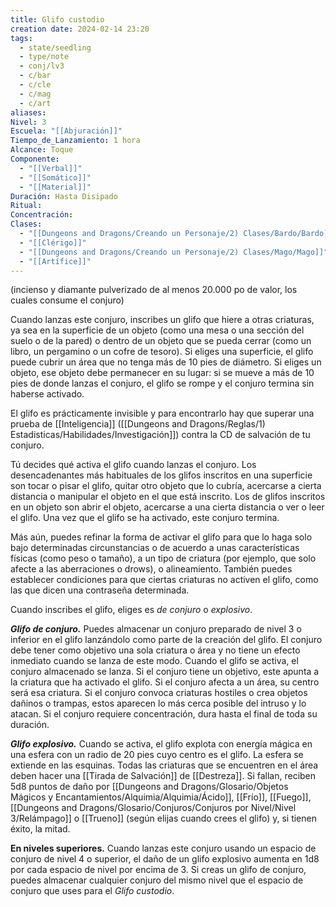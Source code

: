 ```yaml
---
title: Glifo custodio
creation date: 2024-02-14 23:20
tags:
  - state/seedling
  - type/note
  - conj/lv3
  - c/bar
  - c/cle
  - c/mag
  - c/art
aliases: 
Nivel: 3
Escuela: "[[Abjuración]]"
Tiempo_de_Lanzamiento: 1 hora
Alcance: Toque
Componente:
  - "[[Verbal]]"
  - "[[Somático]]"
  - "[[Material]]"
Duración: Hasta Disipado
Ritual: 
Concentración: 
Clases:
  - "[[Dungeons and Dragons/Creando un Personaje/2) Clases/Bardo/Bardo]]"
  - "[[Clérigo]]"
  - "[[Dungeons and Dragons/Creando un Personaje/2) Clases/Mago/Mago]]"
  - "[[Artífice]]"
---
```

(incienso y diamante pulverizado de al menos 20.000 po de valor, los cuales consume el conjuro)

Cuando lanzas este conjuro, inscribes un glifo que hiere a otras criaturas, ya sea en la superficie de un objeto (como una mesa o una sección del suelo o de la pared) o dentro de un objeto que se pueda cerrar (como un libro, un pergamino o un cofre de tesoro). Si eliges una superficie, el glifo puede cubrir un área que no tenga más de 10 pies de diámetro. Si eliges un objeto, ese objeto debe permanecer en su lugar: si se mueve a más de 10 pies de donde lanzas el conjuro, el glifo se rompe y el conjuro termina sin haberse activado.

El glifo es prácticamente invisible y para encontrarlo hay que superar una prueba de [[Inteligencia]] ([[Dungeons and Dragons/Reglas/1) Estadisticas/Habilidades/Investigación]]) contra la CD de salvación de tu conjuro.

Tú decides qué activa el glifo cuando lanzas el conjuro. Los desencadenantes más habituales de los glifos inscritos en una superficie son tocar o pisar el glifo, quitar otro objeto que lo cubría, acercarse a cierta distancia o manipular el objeto en el que está inscrito. Los de glifos inscritos en un objeto son abrir el objeto, acercarse a una cierta distancia o ver o leer el glifo. Una vez que el glifo se ha activado, este conjuro termina.

Más aún, puedes refinar la forma de activar el glifo para que lo haga solo bajo determinadas circunstancias o de acuerdo a unas características físicas (como peso o tamaño), a un tipo de criatura (por ejemplo, que solo afecte a las aberraciones o drows), o alineamiento. También puedes establecer condiciones para que ciertas criaturas no activen el glifo, como las que dicen una contraseña determinada.

Cuando inscribes el glifo, eliges es _de conjuro_ o _explosivo_.

**_Glifo de conjuro._** Puedes almacenar un conjuro preparado de nivel 3 o inferior en el glifo lanzándolo como parte de la creación del glifo. El conjuro debe tener como objetivo una sola criatura o área y no tiene un efecto inmediato cuando se lanza de este modo. Cuando el glifo se activa, el conjuro almacenado se lanza. Si el conjuro tiene un objetivo, este apunta a la criatura que ha activado el glifo. Si el conjuro afecta a un área, su centro será esa criatura. Si el conjuro convoca criaturas hostiles o crea objetos dañinos o trampas, estos aparecen lo más cerca posible del intruso y lo atacan. Si el conjuro requiere concentración, dura hasta el final de toda su duración.

**_Glifo explosivo._** Cuando se activa, el glifo explota con energía mágica en una esfera con un radio de 20 pies cuyo centro es el glifo. La esfera se extiende en las esquinas. Todas las criaturas que se encuentren en el área deben hacer una [[Tirada de Salvación]] de [[Destreza]]. Si fallan, reciben 5d8 puntos de daño por [[Dungeons and Dragons/Glosario/Objetos Mágicos y Encantamientos/Alquimia/Alquimia/Ácido]], [[Frío]], [[Fuego]], [[Dungeons and Dragons/Glosario/Conjuros/Conjuros por Nivel/Nivel 3/Relámpago]] o [[Trueno]] (según elijas cuando crees el glifo) y, si tienen éxito, la mitad.

**En niveles superiores.** Cuando lanzas este conjuro usando un espacio de conjuro de nivel 4 o superior, el daño de un glifo explosivo aumenta en 1d8 por cada espacio de nivel por encima de 3. Si creas un glifo de conjuro, puedes almacenar cualquier conjuro del mismo nivel que el espacio de conjuro que uses para el _Glifo custodio_.
